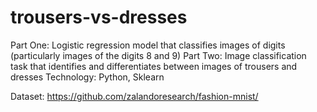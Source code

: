# trousers-vs-dresses
Part One: Logistic regression model that classifies images of digits (particularly images of the digits 8 and 9)
Part Two: Image classification task that identifies and differentiates between images of trousers and dresses
Technology: Python, Sklearn


Dataset: https://github.com/zalandoresearch/fashion-mnist/

